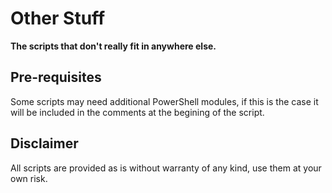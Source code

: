 # Other Stuff

**The scripts that don't really fit in anywhere else.**

## Pre-requisites

Some scripts may need additional PowerShell modules, if this is the case it will be included in the comments at the begining of the script.

## Disclaimer

All scripts are provided as is without warranty of any kind, use them at your own risk.
